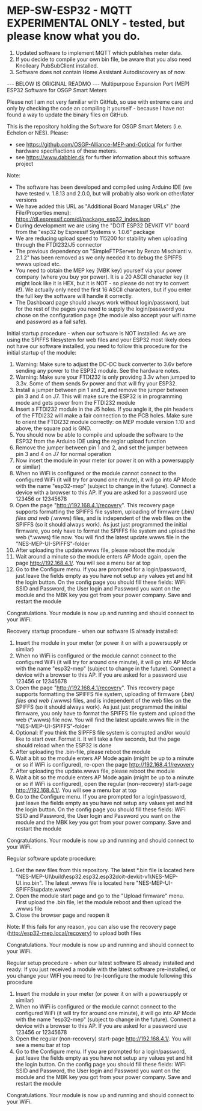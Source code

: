 # MEP-SW-ESP32 - MQTT EXPERIMENTAL ONLY - tested, but please know what you do.

1) Updated software to implement MQTT which publishes meter data.
2) If you decide to compile your own bin file, be aware that you also need Knolleary PubSubClient installed.
3) Software does not contain Home Assistant Autodiscovery as of now.

--- BELOW IS ORIGINAL READMO ---
Multipurpose Expansion Port (MEP) ESP32 Software for OSGP Smart Meters

Please not I am not very familiar with GitHub, so use with extreme care and only by checking the code an compiling it yourself - because I have not found a way to update the binary files on GitHub.

This is the repository holding the Software for OSGP Smart Meters (i.e. Echelon or NES). Please:

- see https://github.com/OSGP-Alliance-MEP-and-Optical for further hardware specifiactions of these meters.
- see https://www.dabbler.dk for further information about this software project

Note:
- The software has been developed and compiled using Arduino IDE (we have tested v. 1.8.13 and 2.0.0, but will probably also work on other/later versions
- We have added this URL as "Additional Board Manager URLs" (the File/Properties menu): https://dl.espressif.com/dl/package_esp32_index.json
- During development we are using the "DOIT ESP32 DEVKIT V1" board from the "esp32 by Espressif Systems v. 1.0.6" package
- We are reducing upload speed to 115200 for stability when uploading through the FTDI232/J5 connector
- The previous dependency on "SimpleFTPServer by Renzo Mischianti v. 2.1.2" has been removed as we only needed it to debug the SPIFFS wwws upload etc.
- You need to obtain the MEP key (MBK key) yourself via your power company (where you buy yor power). It is a 20 ASCII character key (it might look like it is HEX, but it is NOT - so please do not try to convert it!). We actually only need the first 16 ASCII characters, but if you enter the full key the software will handle it correctly.
- The Dashboard page should always work without login/password, but for the rest of the pages you need to supply the login/password you chose on the configuration page (the module also accept your wifi name and password as a fail safe).


Initial startup procedure - when our software is NOT installed:
As we are using the SPIFFS filesystem for web files and your ESP32 most likely does not have our software installed, you need to follow this procedure for the initial startup of the module:
1. Warning: Make sure to adjust the DC-DC buck converter to 3.6v before sending any power to the ESP32 module. See the hardware notes.
2. Warning: Make sure your FTDI232 is only providng 3.3v when jumped to 3.3v. Some of them sends 5v power and that will fry your ESP32.
3. Install a jumper between pin 1 and 2, and remove the jumper between pin 3 and 4 on J7. This will make sure the ESP32 is in programming mode and gets power from the FTDI232 module
4. Insert a FTDI232 module in the J5 holes. If you angle it, the pin headers of the FTDI232 will make a fair connection to the PCB holes. Make sure to orient the FTDI232 module correctly: on MEP module version 1.10 and above, the square pad is GND.
5. You should now be able to compile and uploade the software to the ESP32 from the Arduino IDE using the reglar upload function
6. Remove the jumper between pin 1 and 2, and set the jumper between pin 3 and 4 on J7 for normal operation
7. Now insert the module in your meter (or power it on with a powersupply or similar)
8. When no WiFi is configured or the module cannot connect to the configured WiFi (it will try for around one minute), it will go into AP Mode with the name "esp32-mep" (subject to change in the future). Connect a device with a browser to this AP. If you are asked for a password use 123456 or 12345678
9. Open the page "http://192.168.4.1/recovery". This recovery page supports formatting the SPIFFS file system, uploading of firmware (*.bin) files and web (*.wwws) files, and is independent of the web files on the SPIFFS (so it should always work). As just just programmed the initial firmware, you only have to format the SPIFFS file system and upload the web (*.wwws) file now. You will find the latest update.wwws file in the "NES-MEP-UI-SPIFFS"-folder
10. After uploading the update.wwws file, please reboot the module
11. Wait around a minute so the module enters AP Mode again, open the page http://192.168.4.1/. You will see a menu bar at top
12. Go to the Configure menu. If you are prompted for a login/password, just leave the fields empty as you have not setup any values yet and hit the login button. On the config page you should fill these fields: WiFi SSID and Password, the User login and Password you want on the module and the MBK key you got from your power company. Save and restart the module

Congratulations. Your module is now up and running and should connect to your WiFi.


Recovery startup procedure - when our software IS already installed:
1. Insert the module in your meter (or power it on with a powersupply or similar)
2. When no WiFi is configured or the module cannot connect to the configured WiFi (it will try for around one minute), it will go into AP Mode with the name "esp32-mep" (subject to change in the future). Connect a device with a browser to this AP. If you are asked for a password use 123456 or 12345678
3. Open the page "http://192.168.4.1/recovery". This recovery page supports formatting the SPIFFS file system, uploading of firmware (*.bin) files and web (*.wwws) files, and is independent of the web files on the SPIFFS (so it should always work). As just just programmed the initial firmware, you only have to format the SPIFFS file system and upload the web (*.wwws) file now. You will find the latest update.wwws file in the "NES-MEP-UI-SPIFFS"-folder
4. Optional: If you think the SIPFFS file system is corrupted and/or would like to start over. Format it. It will take a few seconds, but the page should reload when the ESP32 is done
5. After uploading the .bin-file, please reboot the module
6. Wait a bit so the module enters AP Mode again (might be up to a minute or so if WiFi is configured), re-open the page http://192.168.4.1/revovery
7. After uploading the update.wwws file, please reboot the module
8. Wait a bit so the module enters AP Mode again (might be up to a minute or so if WiFi is configured), open the regular (non-recovery) start-page http://192.168.4.1/. You will see a menu bar at top
9. Go to the Configure menu. If you are prompted for a login/password, just leave the fields empty as you have not setup any values yet and hit the login button. On the config page you should fill these fields: WiFi SSID and Password, the User login and Password you want on the module and the MBK key you got from your power company. Save and restart the module

Congratulations. Your module is now up and running and should connect to your WiFi.


Regular software update procedure:
1. Get the new files from this repository. The latest *.bin file is located here "NES-MEP-UI\build\esp32.esp32.esp32doit-devkit-v1\NES-MEP-UI.ino.bin". The latest .wwws file is located here "NES-MEP-UI-SPIFFS\update.wwws"
2. Open the module start page and go to the "Upload firmware" menu. First upload the .bin file, let the module reboot and then upload the .wwws file
3. Close the browser page and reopen it

Note: If this fails for any reason, you can also use the recovery page (http://esp32-mep.local/recovery) to upload both files

Congratulations. Your module is now up and running and should connect to your WiFi.


Regular setup procedure - when our latest software IS already installed and ready:
If you just received a module with the latest software pre-installed, or you change your WIFI you need to (re-)configure the module following this procedure
1. Insert the module in your meter (or power it on with a powersupply or similar)
2. When no WiFi is configured or the module cannot connect to the configured WiFi (it will try for around one minute), it will go into AP Mode with the name "esp32-mep" (subject to change in the future). Connect a device with a browser to this AP. If you are asked for a password use 123456 or 12345678
3. Open the regular (non-recovery) start-page http://192.168.4.1/. You will see a menu bar at top
4. Go to the Configure menu. If you are prompted for a login/password, just leave the fields empty as you have not setup any values yet and hit the login button. On the config page you should fill these fields: WiFi SSID and Password, the User login and Password you want on the module and the MBK key you got from your power company. Save and restart the module

Congratulations. Your module is now up and running and should connect to your WiFi.
